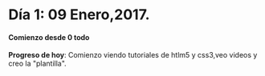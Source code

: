 # Día 1: 09 Enero,2017.
####  Comienzo desde 0 todo 
**Progreso de hoy**: Comienzo viendo tutoriales de htlm5 y css3,veo videos y creo la "plantilla".
